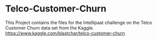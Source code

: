 # Telco-Customer-Churn
This Project contains the files for the Intellipaat challenge on the Telco Customer Churn data set from the Kaggle. 
https://www.kaggle.com/blastchar/telco-customer-churn
